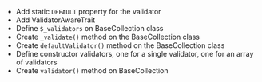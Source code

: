 * Add static `DEFAULT` property for the validator
* Add ValidatorAwareTrait
* Define `$_validators` on BaseCollection class
* Create `_validate()` method on the BaseCollection class
* Create `defaultValidator()` method on the BaseCollection class
* Define constructor validators, one for a single validator, one for an array of validators
* Create `validator()` method on BaseCollection

